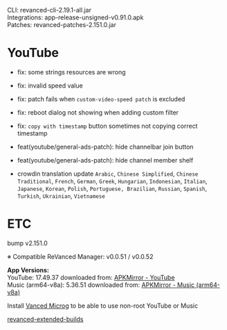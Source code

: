 CLI: revanced-cli-2.19.1-all.jar  
Integrations: app-release-unsigned-v0.91.0.apk  
Patches: revanced-patches-2.151.0.jar  

YouTube
==
- fix: some strings resources are wrong
- fix: invalid speed value
- fix: patch fails when `custom-video-speed patch` is excluded
- fix: reboot dialog not showing when adding custom filter
- fix: `copy with timestamp` button sometimes not copying correct timestamp
- feat(youtube/general-ads-patch): hide channelbar join button
- feat(youtube/general-ads-patch): hide channel member shelf

- crowdin translation update
`Arabic`, `Chinese Simplified`, `Chinese Traditional`, `French`, `German`, `Greek`, `Hungarian`, `Indonesian`, `Italian`, `Japanese`, `Korean`, `Polish`, `Portuguese, Brazilian`, `Russian`, `Spanish`, `Turkish`, `Ukrainian`, `Vietnamese` 

ETC
==
bump v2.151.0

※ Compatible ReVanced Manager: v0.0.51 / v0.0.52
  
**App Versions:**  
YouTube: 17.49.37
downloaded from: [APKMirror - YouTube](https://www.apkmirror.com/apk/google-inc/youtube/youtube-17-49-37-release/youtube-17-49-37-2-android-apk-download/)  
Music (arm64-v8a): 5.36.51
downloaded from: [APKMirror - Music (arm64-v8a)](https://www.apkmirror.com/apk/google-inc/youtube-music/youtube-music-5-36-51-release/youtube-music-5-36-51-android-apk-download/)  

Install [Vanced Microg](https://github.com/inotia00/VancedMicroG/releases) to be able to use non-root YouTube or Music  

[revanced-extended-builds](https://github.com/E85Addict/revanced-extended-builds)  
